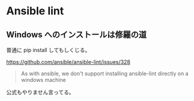 # Ansible lint

## Windows へのインストールは修羅の道
普通に pip install してもしくじる。

https://github.com/ansible/ansible-lint/issues/328

> As with ansible, we don't support installing ansible-lint directly on a windows machine

公式もやりません言ってる。
